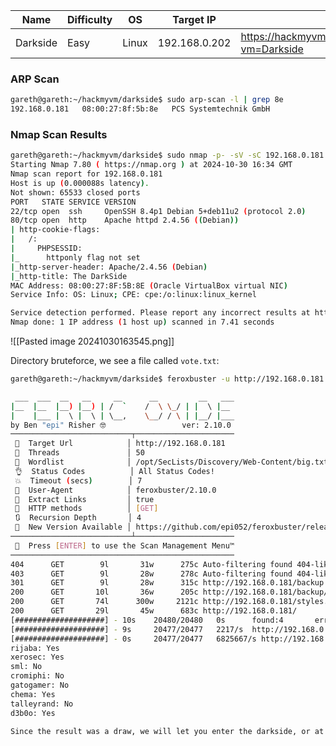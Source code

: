 | Name     | Difficulty | OS    | Target IP     | Link                                                 |
| -------- | ---------- | ----- | ------------- | ---------------------------------------------------- |
| Darkside | Easy       | Linux | 192.168.0.202 | https://hackmyvm.eu/machines/machine.php?vm=Darkside |


### ARP Scan

```bash
gareth@gareth:~/hackmyvm/darkside$ sudo arp-scan -l | grep 8e           
192.168.0.181	08:00:27:8f:5b:8e	PCS Systemtechnik GmbH
```

### Nmap Scan Results

```bash
gareth@gareth:~/hackmyvm/darkside$ sudo nmap -p- -sV -sC 192.168.0.181 -oA nmap/darkside.tcp
Starting Nmap 7.80 ( https://nmap.org ) at 2024-10-30 16:34 GMT
Nmap scan report for 192.168.0.181
Host is up (0.000088s latency).
Not shown: 65533 closed ports
PORT   STATE SERVICE VERSION
22/tcp open  ssh     OpenSSH 8.4p1 Debian 5+deb11u2 (protocol 2.0)
80/tcp open  http    Apache httpd 2.4.56 ((Debian))
| http-cookie-flags: 
|   /: 
|     PHPSESSID: 
|_      httponly flag not set
|_http-server-header: Apache/2.4.56 (Debian)
|_http-title: The DarkSide
MAC Address: 08:00:27:8F:5B:8E (Oracle VirtualBox virtual NIC)
Service Info: OS: Linux; CPE: cpe:/o:linux:linux_kernel

Service detection performed. Please report any incorrect results at https://nmap.org/submit/ .
Nmap done: 1 IP address (1 host up) scanned in 7.41 seconds
```


![[Pasted image 20241030163545.png]]

Directory bruteforce, we see a file called `vote.txt`:

```bash
gareth@gareth:~/hackmyvm/darkside$ feroxbuster -u http://192.168.0.181 -w /opt/SecLists/Discovery/Web-Content/big.txt 

 ___  ___  __   __     __      __         __   ___
|__  |__  |__) |__) | /  `    /  \ \_/ | |  \ |__
|    |___ |  \ |  \ | \__,    \__/ / \ | |__/ |___
by Ben "epi" Risher 🤓                 ver: 2.10.0
───────────────────────────┬──────────────────────
 🎯  Target Url            │ http://192.168.0.181
 🚀  Threads               │ 50
 📖  Wordlist              │ /opt/SecLists/Discovery/Web-Content/big.txt
 👌  Status Codes          │ All Status Codes!
 💥  Timeout (secs)        │ 7
 🦡  User-Agent            │ feroxbuster/2.10.0
 🔎  Extract Links         │ true
 🏁  HTTP methods          │ [GET]
 🔃  Recursion Depth       │ 4
 🎉  New Version Available │ https://github.com/epi052/feroxbuster/releases/latest
───────────────────────────┴──────────────────────
 🏁  Press [ENTER] to use the Scan Management Menu™
──────────────────────────────────────────────────
404      GET        9l       31w      275c Auto-filtering found 404-like response and created new filter; toggle off with --dont-filter
403      GET        9l       28w      278c Auto-filtering found 404-like response and created new filter; toggle off with --dont-filter
301      GET        9l       28w      315c http://192.168.0.181/backup => http://192.168.0.181/backup/
200      GET       10l       36w      205c http://192.168.0.181/backup/vote.txt
200      GET       74l      300w     2121c http://192.168.0.181/styles.css
200      GET       29l       45w      683c http://192.168.0.181/
[####################] - 10s    20480/20480   0s      found:4       errors:23     
[####################] - 9s     20477/20477   2217/s  http://192.168.0.181/ 
[####################] - 0s     20477/20477   6825667/s http://192.168.0.181/backup/ => Directory listing                                                                                                                                     gareth@gareth:~/hackmyvm/darkside$ curl http://192.168.0.181/backup/vote.txt
rijaba: Yes
xerosec: Yes
sml: No
cromiphi: No
gatogamer: No
chema: Yes
talleyrand: No
d3b0o: Yes

Since the result was a draw, we will let you enter the darkside, or at least temporarily, good luck kevin.
```


```bash

```

```bash

```

```bash

```

```bash

```

```bash

```

```bash

```

```bash

```

```bash

```

```bash

```



```bash

```

```bash

```

```bash

```
